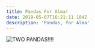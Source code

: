 ```yaml
---
title: Pandas For Alma!
date: 2019-05-07T16:21:11.184Z
description: 'Pandas, for Alma'
---
```

![](/img/photo-1540126034813-121bf29033d2.jpeg "TWO PANDAS!!!!")
